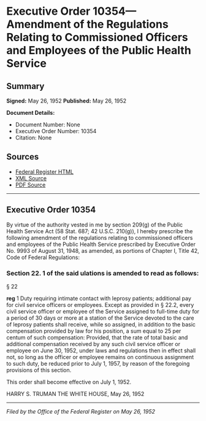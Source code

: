 # Executive Order 10354—Amendment of the Regulations Relating to Commissioned Officers and Employees of the Public Health Service

## Summary

**Signed:** May 26, 1952
**Published:** May 26, 1952

**Document Details:**
- Document Number: None
- Executive Order Number: 10354
- Citation: None

## Sources
- [Federal Register HTML](https://www.presidency.ucsb.edu/documents/executive-order-10354-amendment-the-regulations-relating-commissioned-officers-and)
- [XML Source](None)
- [PDF Source](None)

---

## Executive Order 10354

By virtue of the authority vested in me by section 209(g) of the Public Health Service Act (58 Stat. 687; 42 U.S.C. 210(g)), I hereby prescribe the following amendment of the regulations relating to commissioned officers and employees of the Public Health Service prescribed by Executive Order No. 9993 of August 31, 1948, as amended, as portions of Chapter I, Title 42, Code of Federal Regulations:
### Section 22. 1 of the said ulations is amended to read as follows:

§ 22

**reg**
1 Duty requiring intimate contact with leprosy patients; additional pay for civil service officers or employees. Except as provided in § 22.2, every civil service officer or employee of the Service assigned to full-time duty for a period of 30 days or more at a station of the Service devoted to the care of leprosy patients shall receive, while so assigned, in addition to the basic compensation provided by law for his position, a sum equal to 25 per centum of such compensation: Provided, that the rate of total basic and additional compensation received by any such civil service officer or employee on June 30, 1952, under laws and regulations then in effect shall not, so long as the officer or employee remains on continuous assignment to such duty, be reduced prior to July 1, 1957, by reason of the foregoing provisions of this section.

This order shall become effective on July 1, 1952.

HARRY S. TRUMAN
THE WHITE HOUSE,
May 26, 1952

---

*Filed by the Office of the Federal Register on May 26, 1952*
